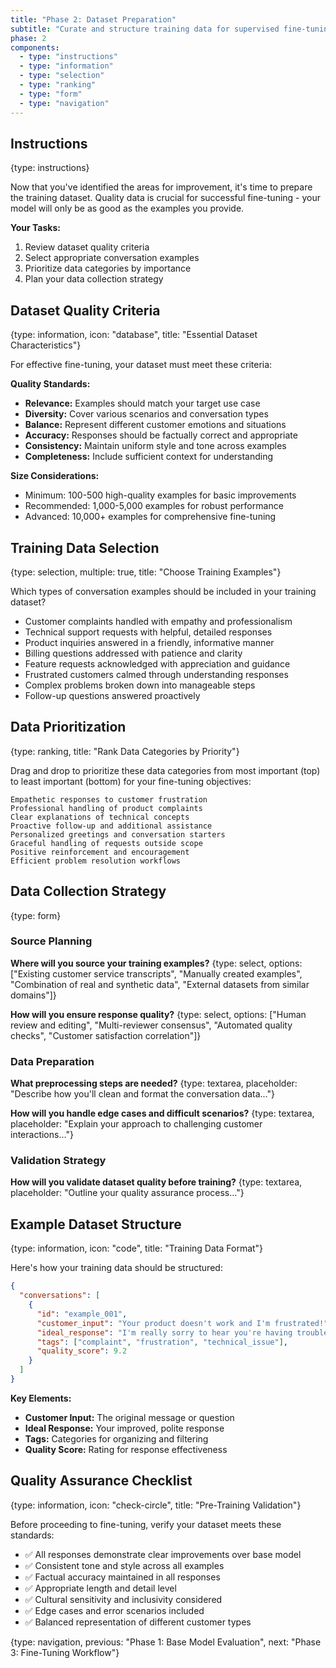 ```yaml
---
title: "Phase 2: Dataset Preparation"
subtitle: "Curate and structure training data for supervised fine-tuning"
phase: 2
components:
  - type: "instructions"
  - type: "information"
  - type: "selection"
  - type: "ranking"
  - type: "form"
  - type: "navigation"
---
```


## Instructions

{type: instructions}

Now that you've identified the areas for improvement, it's time to prepare the training dataset. Quality data is crucial for successful fine-tuning - your model will only be as good as the examples you provide.

**Your Tasks:**
1. Review dataset quality criteria
2. Select appropriate conversation examples
3. Prioritize data categories by importance
4. Plan your data collection strategy

## Dataset Quality Criteria

{type: information, icon: "database", title: "Essential Dataset Characteristics"}

For effective fine-tuning, your dataset must meet these criteria:

**Quality Standards:**
- **Relevance:** Examples should match your target use case
- **Diversity:** Cover various scenarios and conversation types
- **Balance:** Represent different customer emotions and situations
- **Accuracy:** Responses should be factually correct and appropriate
- **Consistency:** Maintain uniform style and tone across examples
- **Completeness:** Include sufficient context for understanding

**Size Considerations:**
- Minimum: 100-500 high-quality examples for basic improvements
- Recommended: 1,000-5,000 examples for robust performance
- Advanced: 10,000+ examples for comprehensive fine-tuning

## Training Data Selection

{type: selection, multiple: true, title: "Choose Training Examples"}

Which types of conversation examples should be included in your training dataset?

- Customer complaints handled with empathy and professionalism
- Technical support requests with helpful, detailed responses
- Product inquiries answered in a friendly, informative manner
- Billing questions addressed with patience and clarity
- Feature requests acknowledged with appreciation and guidance
- Frustrated customers calmed through understanding responses
- Complex problems broken down into manageable steps
- Follow-up questions answered proactively

## Data Prioritization

{type: ranking, title: "Rank Data Categories by Priority"}

Drag and drop to prioritize these data categories from most important (top) to least important (bottom) for your fine-tuning objectives:

```
Empathetic responses to customer frustration
Professional handling of product complaints  
Clear explanations of technical concepts
Proactive follow-up and additional assistance
Personalized greetings and conversation starters
Graceful handling of requests outside scope
Positive reinforcement and encouragement
Efficient problem resolution workflows
```

## Data Collection Strategy

{type: form}

### Source Planning

**Where will you source your training examples?**
{type: select, options: ["Existing customer service transcripts", "Manually created examples", "Combination of real and synthetic data", "External datasets from similar domains"]}

**How will you ensure response quality?**
{type: select, options: ["Human review and editing", "Multi-reviewer consensus", "Automated quality checks", "Customer satisfaction correlation"]}

### Data Preparation

**What preprocessing steps are needed?**
{type: textarea, placeholder: "Describe how you'll clean and format the conversation data..."}

**How will you handle edge cases and difficult scenarios?**
{type: textarea, placeholder: "Explain your approach to challenging customer interactions..."}

### Validation Strategy

**How will you validate dataset quality before training?**
{type: textarea, placeholder: "Outline your quality assurance process..."}

## Example Dataset Structure

{type: information, icon: "code", title: "Training Data Format"}

Here's how your training data should be structured:

```json
{
  "conversations": [
    {
      "id": "example_001",
      "customer_input": "Your product doesn't work and I'm frustrated!",
      "ideal_response": "I'm really sorry to hear you're having trouble with our product, and I completely understand your frustration. Let me help you resolve this right away. Could you tell me specifically what issue you're experiencing so I can provide the most effective solution?",
      "tags": ["complaint", "frustration", "technical_issue"],
      "quality_score": 9.2
    }
  ]
}
```

**Key Elements:**
- **Customer Input:** The original message or question
- **Ideal Response:** Your improved, polite response
- **Tags:** Categories for organizing and filtering
- **Quality Score:** Rating for response effectiveness

## Quality Assurance Checklist

{type: information, icon: "check-circle", title: "Pre-Training Validation"}

Before proceeding to fine-tuning, verify your dataset meets these standards:

- ✅ All responses demonstrate clear improvements over base model
- ✅ Consistent tone and style across all examples
- ✅ Factual accuracy maintained in all responses
- ✅ Appropriate length and detail level
- ✅ Cultural sensitivity and inclusivity considered
- ✅ Edge cases and error scenarios included
- ✅ Balanced representation of different customer types

{type: navigation, previous: "Phase 1: Base Model Evaluation", next: "Phase 3: Fine-Tuning Workflow"}
